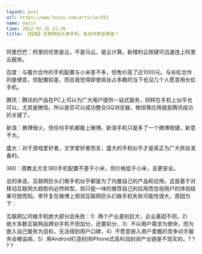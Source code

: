 ```yaml
---
layout: post
url: https://www.huxiu.com/article/551
name: oasis
time: 2012-05-16 21:39
title: 【投稿】互联网巨头做手机，各自优势在哪里？
---
```

阿里巴巴：阿里的优势是云，不是马云，是云计算。新增的云按键可迅速连上阿里云服务。

百度：与戴尔合作的手机配置与小米差不多，但售价高了近1000元。与长虹合作的是便宜，但配置较差，而且我觉得即使屌丝占多数的当下也没几个人愿意用长虹手机。

腾讯：腾讯的产品在PC上可以为广大用户提供一站式服务，同样在手机上似乎也可以，尤其是微信。所以是否可以成功整合QQ浏览器，微信等应用就是腾讯成功的关键了。

新浪：微博很火，但任何手机都能上微博。新浪手机只是多了一个微博按键，新意不大。

盛大：对于游戏爱好者，文学爱好者而言，盛大的手机似乎才是真正为广大屌丝准备的。

360：周教主方言360手机配置不差于小米，但价格低于小米，且更安全。

总的来说，互联网巨头们做手机似乎都是为了内置自己的产品和应用，这是基于对移动互联网大趋势的必然转型，但只是一味的推荐自己的应用而忽视用户的体验结果可想而知。李开复在微博上预测互联网巨头们做手机失败可能性很大，原因为下：

互联网公司做手机绝大部分会失败：1）两个产业差别巨大，企业基因不同，2）绝大多数互联网品牌对手机不但加分，还要扣分，3）不以用户需求为使命，而为嵌入自己服务为目标，无法得到用户口碑，4）不愿意嵌入用户爱戴的竞争对手服务会被诟病，5）用Android打造封闭iPhone式高利润封闭产业链是不现实的。? ? ? ?

